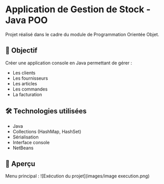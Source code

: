 # Application de Gestion de Stock - Java POO

Projet réalisé dans le cadre du module de Programmation Orientée Objet.

## 🎯 Objectif
Créer une application console en Java permettant de gérer :
- Les clients
- Les fournisseurs
- Les articles
- Les commandes
- La facturation

## 🛠️ Technologies utilisées
- Java
- Collections (HashMap, HashSet)
- Sérialisation
- Interface console
- NetBeans

## 📸 Aperçu
Menu principal :
![Exécution du projet](images/image execution.png)
